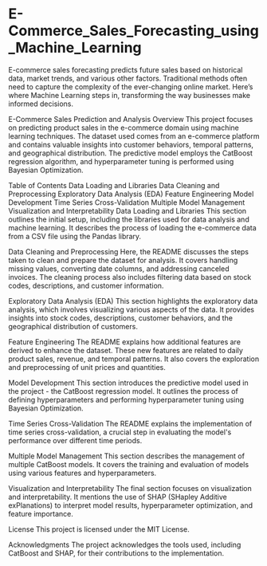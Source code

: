 # E-Commerce_Sales_Forecasting_using_Machine_Learning
E-commerce sales forecasting predicts future sales based on historical data, market trends, and various other factors. Traditional methods often need to capture the complexity of the ever-changing online market. Here’s where Machine Learning steps in, transforming the way businesses make informed decisions.


E-Commerce Sales Prediction and Analysis
Overview
This project focuses on predicting product sales in the e-commerce domain using machine learning techniques. The dataset used comes from an e-commerce platform and contains valuable insights into customer behaviors, temporal patterns, and geographical distribution. The predictive model employs the CatBoost regression algorithm, and hyperparameter tuning is performed using Bayesian Optimization.

Table of Contents
Data Loading and Libraries
Data Cleaning and Preprocessing
Exploratory Data Analysis (EDA)
Feature Engineering
Model Development
Time Series Cross-Validation
Multiple Model Management
Visualization and Interpretability
Data Loading and Libraries
This section outlines the initial setup, including the libraries used for data analysis and machine learning. It describes the process of loading the e-commerce data from a CSV file using the Pandas library.

Data Cleaning and Preprocessing
Here, the README discusses the steps taken to clean and prepare the dataset for analysis. It covers handling missing values, converting date columns, and addressing canceled invoices. The cleaning process also includes filtering data based on stock codes, descriptions, and customer information.

Exploratory Data Analysis (EDA)
This section highlights the exploratory data analysis, which involves visualizing various aspects of the data. It provides insights into stock codes, descriptions, customer behaviors, and the geographical distribution of customers.

Feature Engineering
The README explains how additional features are derived to enhance the dataset. These new features are related to daily product sales, revenue, and temporal patterns. It also covers the exploration and preprocessing of unit prices and quantities.

Model Development
This section introduces the predictive model used in the project - the CatBoost regression model. It outlines the process of defining hyperparameters and performing hyperparameter tuning using Bayesian Optimization.

Time Series Cross-Validation
The README explains the implementation of time series cross-validation, a crucial step in evaluating the model's performance over different time periods.

Multiple Model Management
This section describes the management of multiple CatBoost models. It covers the training and evaluation of models using various features and hyperparameters.

Visualization and Interpretability
The final section focuses on visualization and interpretability. It mentions the use of SHAP (SHapley Additive exPlanations) to interpret model results, hyperparameter optimization, and feature importance.

License
This project is licensed under the MIT License.

Acknowledgments
The project acknowledges the tools used, including CatBoost and SHAP, for their contributions to the implementation.

